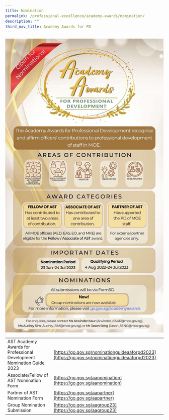 ```yaml
---
title: Nomination
permalink: /professional-excellence/academy-awards/nomination/
description: ""
third_nav_title: Academy Awards for PD
---
```

![](/images/aa23_poster_open.png)

|  |  |
|---|---|
| AST Academy Awards for Professional Development Nomination Guide 2023  | [https://go.gov.sg/nominationguideaaforpd2023](https://go.gov.sg/nominationguideaaforpd2023)|
| Associate/Fellow of AST Nomination Form  | [https://go.gov.sg/aanomination](https://go.gov.sg/aanomination)|
| Partner of AST Nomination Form  | [https://go.gov.sg/aapartner](https://go.gov.sg/aapartner)|
| Group Nomination Submission  | [https://go.gov.sg/aagroup23](https://go.gov.sg/aagroup23)|